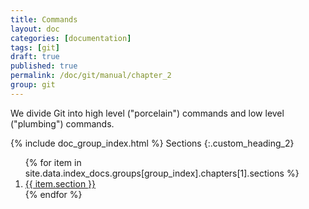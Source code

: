 ```yaml
---
title: Commands
layout: doc
categories: [documentation]
tags: [git]
draft: true
published: true
permalink: /doc/git/manual/chapter_2
group: git
---
```


We divide Git into high level ("porcelain") commands and low level ("plumbing") commands.

{% include doc_group_index.html %}
Sections
{:.custom_heading_2}
<ol>
{% for item in site.data.index_docs.groups[group_index].chapters[1].sections %}
    <li><a href="{{ item.link }}" class="no_underline">{{ item.section }}</a></li>
{% endfor %}
</ol>